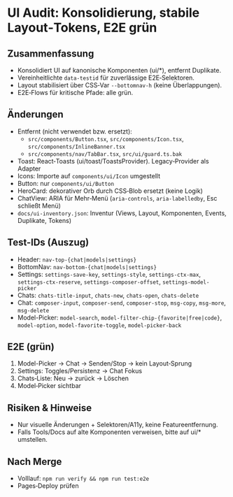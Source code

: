 # UI Audit: Konsolidierung, stabile Layout‑Tokens, E2E grün

## Zusammenfassung

- Konsolidiert UI auf kanonische Komponenten (ui/\*), entfernt Duplikate.
- Vereinheitlichte `data-testid` für zuverlässige E2E‑Selektoren.
- Layout stabilisiert über CSS‑Var `--bottomnav-h` (keine Überlappungen).
- E2E‑Flows für kritische Pfade: alle grün.

## Änderungen

- Entfernt (nicht verwendet bzw. ersetzt):
  - `src/components/Button.tsx`, `src/components/Icon.tsx`, `src/components/InlineBanner.tsx`
  - `src/components/nav/TabBar.tsx`, `src/ui/guard.ts.bak`
- Toast: React‑Toasts (ui/toast/ToastsProvider). Legacy‑Provider als Adapter
- Icons: Importe auf `components/ui/Icon` umgestellt
- Button: nur `components/ui/Button`
- HeroCard: dekorativer Orb durch CSS‑Blob ersetzt (keine Logik)
- ChatView: ARIA für Mehr‑Menü (`aria-controls`, `aria-labelledby`, Esc schließt Menü)
- `docs/ui-inventory.json`: Inventur (Views, Layout, Komponenten, Events, Duplikate, Tokens)

## Test-IDs (Auszug)

- Header: `nav-top-{chat|models|settings}`
- BottomNav: `nav-bottom-{chat|models|settings}`
- Settings: `settings-save-key`, `settings-style`, `settings-ctx-max`, `settings-ctx-reserve`, `settings-composer-offset`, `settings-model-picker`
- Chats: `chats-title-input`, `chats-new`, `chats-open`, `chats-delete`
- Chat: `composer-input`, `composer-send`, `composer-stop`, `msg-copy`, `msg-more`, `msg-delete`
- Model-Picker: `model-search`, `model-filter-chip-{favorite|free|code}`, `model-option`, `model-favorite-toggle`, `model-picker-back`

## E2E (grün)

1. Model-Picker → Chat → Senden/Stop → kein Layout‑Sprung
2. Settings: Toggles/Persistenz → Chat Fokus
3. Chats‑Liste: Neu → zurück → Löschen
4. Model‑Picker sichtbar

## Risiken & Hinweise

- Nur visuelle Änderungen + Selektoren/A11y, keine Featureentfernung.
- Falls Tools/Docs auf alte Komponenten verweisen, bitte auf ui/\* umstellen.

## Nach Merge

- Volllauf: `npm run verify && npm run test:e2e`
- Pages‑Deploy prüfen

